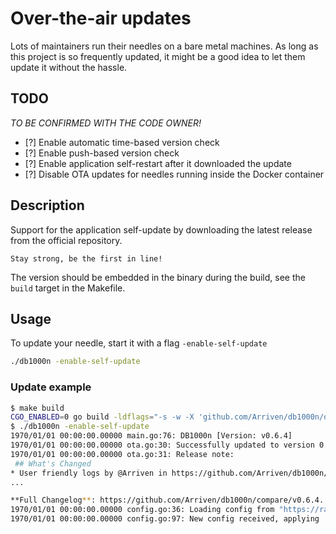 # Over-the-air updates

Lots of maintainers run their needles on a bare metal machines.
As long as this project is so frequently updated, it might be
a good idea to let them update it without the hassle.

## TODO

_TO BE CONFIRMED WITH THE CODE OWNER!_

- [?] Enable automatic time-based version check
- [?] Enable push-based version check
- [?] Enable application self-restart after it downloaded the update
- [?] Disable OTA updates for needles running inside the Docker container

## Description

Support for the application self-update by downloading
the latest release from the official repository.

```text
Stay strong, be the first in line!
```

The version should be embedded in the binary during the build, see the `build`
target in the Makefile.

## Usage

To update your needle, start it with a flag `-enable-self-update`

```sh
./db1000n -enable-self-update
```

### Update example

```bash
$ make build
CGO_ENABLED=0 go build -ldflags="-s -w -X 'github.com/Arriven/db1000n/ota.Version=v0.6.4'" -o db1000n -a ./main.go
$ ./db1000n -enable-self-update
1970/01/01 00:00:00.00000 main.go:76: DB1000n [Version: v0.6.4]
1970/01/01 00:00:00.00000 ota.go:30: Successfully updated to version 0.6.5
1970/01/01 00:00:00.00000 ota.go:31: Release note:
 ## What's Changed
* User friendly logs by @Arriven in https://github.com/Arriven/db1000n/pull/271
...

**Full Changelog**: https://github.com/Arriven/db1000n/compare/v0.6.4...v0.6.5
1970/01/01 00:00:00.00000 config.go:36: Loading config from "https://raw.githubusercontent.com/db1000n-coordinators/LoadTestConfig/main/config.json"
1970/01/01 00:00:00.00000 config.go:97: New config received, applying
```
